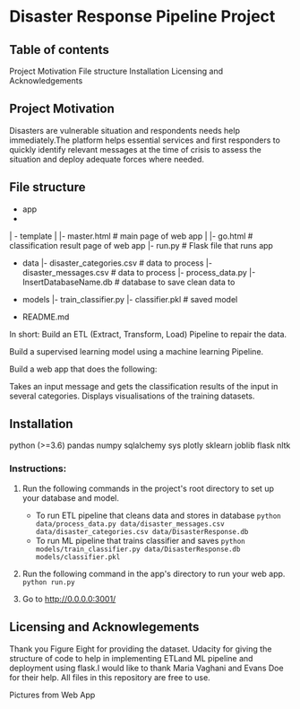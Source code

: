 # Disaster Response Pipeline Project

## Table of contents
Project Motivation
File structure
Installation
Licensing and Acknowledgements

## Project Motivation
Disasters are vulnerable situation and respondents needs help  immediately.The platform helps essential services and first responders to quickly identify relevant messages at the time of crisis to assess the situation and deploy adequate forces where needed.
## File structure
- app
- 
| - template
| |- master.html  # main page of web app
| |- go.html  # classification result page of web app
|- run.py  # Flask file that runs app

- data
|- disaster_categories.csv  # data to process 
|- disaster_messages.csv  # data to process
|- process_data.py
|- InsertDatabaseName.db   # database to save clean data to

- models
|- train_classifier.py
|- classifier.pkl  # saved model 

- README.md

In short: 
Build an ETL (Extract, Transform, Load) Pipeline to repair the data.

Build a supervised learning model using a machine learning Pipeline.

Build a web app that does the following:

Takes an input message and gets the classification results of the input in several categories.
Displays visualisations of the training datasets.

## Installation
python (>=3.6)
pandas
numpy
sqlalchemy
sys
plotly
sklearn
joblib
flask
nltk
### Instructions:
1. Run the following commands in the project's root directory to set up your database and model.

    - To run ETL pipeline that cleans data and stores in database
       `python data/process_data.py data/disaster_messages.csv data/disaster_categories.csv data/DisasterResponse.db`
    - To run ML pipeline that trains classifier and saves
        `python models/train_classifier.py data/DisasterResponse.db models/classifier.pkl`

2. Run the following command in the app's directory to run your web app.
    `python run.py`

3. Go to http://0.0.0.0:3001/

## Licensing and Acknowlegements
Thank you Figure Eight for providing the dataset. Udacity for giving the structure of code to help in implementing ETLand ML pipeline and deployment using flask.I would like to thank Maria Vaghani and Evans Doe for their help. All files in this repository are free to use.

Pictures from Web App


